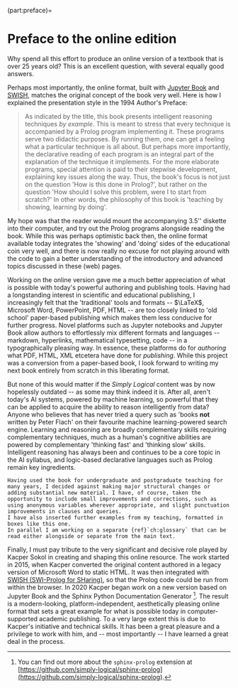 (part:preface)=
# Preface to the online edition #

Why spend all this effort to produce an online version of a textbook that is over 25 years old? 
This is an excellent question, with several equally good answers. 

Perhaps most importantly, the online format, built with [Jupyter Book](https://jupyterbook.org/) and [SWISH](https://swish.swi-prolog.org/), matches the original concept of the book very well. 
Here is how I explained the presentation style in the 1994 Author's Preface: 

> As indicated by the title, this book presents intelligent reasoning techniques *by example*. This is meant to stress that every technique is accompanied by a Prolog program implementing it. These programs serve two didactic purposes. By running them, one can get a feeling what a particular technique is all about. But perhaps more importantly, the declarative reading of each program is an integral part of the explanation of the technique it implements. For the more elaborate programs, special attention is paid to their stepwise development, explaining key issues along the way. Thus, the book's focus is not just on the question 'How is this done in Prolog?', but rather on the question 'How should I solve this problem, were I to start from scratch?' In other words, the philosophy of this book is 'teaching by showing, learning by doing'.

My hope was that the reader would mount the accompanying 3.5'' diskette into their computer, and try out the Prolog programs alongside reading the book. While this was perhaps optimistic back then, the online format available today integrates the 'showing' and 'doing' sides of the educational coin very well, and there is now really no excuse for not playing around with the code to gain a better understanding of the introductory and advanced topics discussed in these (web) pages. 

Working on the online version gave me a much better appreciation of what is possible with today's powerful authoring and publishing tools. Having had a longstanding interest in scientific and educational publishing, I increasingly felt that the 'traditional' tools and formats -- $\LaTeX$, Microsoft Word, PowerPoint, PDF, HTML -- are too closely linked to 'old school' paper-based publishing which makes them less conducive for further progress. Novel platforms such as Jupyter notebooks and Jupyter Book allow authors to effortlessly mix different formats and languages -- markdown, hyperlinks, mathematical typesetting, code -- in a typographically pleasing way. In essence, these platforms do for *authoring* what PDF, HTML, XML etcetera have done for *publishing*. While this project was a conversion from a paper-based book, I look forward to writing my next book entirely from scratch in this liberating format. 

But none of this would matter if the *Simply Logical* content was by now hopelessly outdated -- as some may think indeed it is. After all, aren't today's AI systems, powered by machine learning, so powerful that they can be applied to acquire the ability to reason intelligently from data? Anyone who believes that has never tried a query such as 'books **not** written by Peter Flach' on their favourite machine learning-powered search engine. Learning and reasoning are broadly complementary skills requiring complementary techniques, much as a human's cognitive abilities are powered by complementary 'thinking fast' and 'thinking slow' skills. Intelligent reasoning has always been and continues to be a core topic in the AI syllabus, and logic-based declarative languages such as Prolog remain key ingredients. 


````{tip}
Having used the book for undergraduate and postgraduate teaching for many years, I decided against making major structural changes or adding substantial new material. I have, of course, taken the opportunity to include small improvements and corrections, such as using anonymous variables wherever appropriate, and slight punctuation improvements in clauses and queries. 
I have also inserted further examples from my teaching, formatted in boxes like this one.
In parallel I am working on a separate {ref}`ch:glossary` that can be read either alongside or separate from the main text. 
````


Finally, I must pay tribute to the very significant and decisive role played by Kacper Sokol in creating and shaping this online resource. The work started in 2015, when Kacper converted the original content authored in a legacy version of Microsoft Word to static HTML. It was then integrated with [SWISH (SWI-Prolog for SHaring)](https://swish.swi-prolog.org/), so that the Prolog code could be run from within the browser. In 2020 Kacper began work on a new version based on Jupyter Book and the Sphinx Python Documentation Generator [^*_].
The result is a modern-looking, platform-independent, aesthetically pleasing online format that sets a great example for what is possible today in computer-supported academic publishing. To a very large extent this is due to Kacper's initiative and technical skills. It has been a great pleasure and a privilege to work with him, and -- most importantly -- I have learned a great deal in the process. 


[^*_]: You can find out more about the `sphinx-prolog` extension at [https://github.com/simply-logical/sphinx-prolog](https://github.com/simply-logical/sphinx-prolog). 
